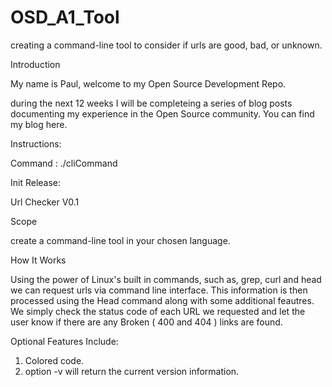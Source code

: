 # OSD_A1_Tool
creating a command-line tool to consider if urls are good, bad, or unknown.

Introduction

My name is Paul, welcome to my Open Source Development Repo.

during the next 12 weeks I will be completeing a series of blog posts documenting my experience in the Open Source community. 
You can find my blog here.


Instructions:

Command : ./cliCommand <theFile>

Init Release:

Url Checker V0.1


Scope

create a command-line tool in your chosen language.

How It Works

Using the power of Linux's built in commands, such as, grep, curl and head we can request urls via command line interface. This information is then processed using the Head command along with some additional feautres.
We simply check the status code of each URL we requested and let the user know if there are any Broken ( 400 and 404 ) links are found.

Optional Features Include:

1. Colored code.
2. option -v will return the current version information.  
